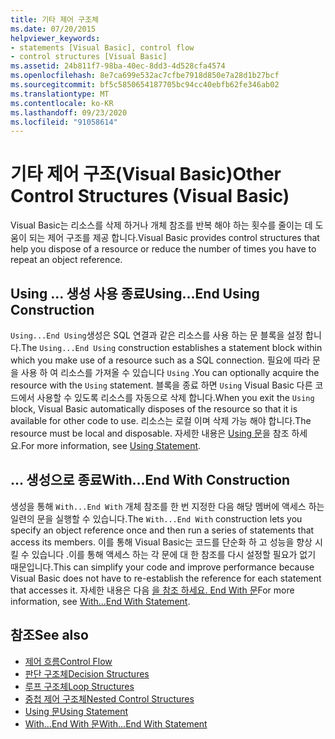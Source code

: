```yaml
---
title: 기타 제어 구조체
ms.date: 07/20/2015
helpviewer_keywords:
- statements [Visual Basic], control flow
- control structures [Visual Basic]
ms.assetid: 24b811f7-98ba-40ec-8dd3-4d528cfa4574
ms.openlocfilehash: 8e7ca699e532ac7cfbe7918d850e7a28d1b27bcf
ms.sourcegitcommit: bf5c5850654187705bc94cc40ebfb62fe346ab02
ms.translationtype: MT
ms.contentlocale: ko-KR
ms.lasthandoff: 09/23/2020
ms.locfileid: "91058614"
---
```

# <a name="other-control-structures-visual-basic"></a><span data-ttu-id="626e4-102">기타 제어 구조(Visual Basic)</span><span class="sxs-lookup"><span data-stu-id="626e4-102">Other Control Structures (Visual Basic)</span></span>

<span data-ttu-id="626e4-103">Visual Basic는 리소스를 삭제 하거나 개체 참조를 반복 해야 하는 횟수를 줄이는 데 도움이 되는 제어 구조를 제공 합니다.</span><span class="sxs-lookup"><span data-stu-id="626e4-103">Visual Basic provides control structures that help you dispose of a resource or reduce the number of times you have to repeat an object reference.</span></span>  
  
## <a name="usingend-using-construction"></a><span data-ttu-id="626e4-104">Using ... 생성 사용 종료</span><span class="sxs-lookup"><span data-stu-id="626e4-104">Using...End Using Construction</span></span>  

 <span data-ttu-id="626e4-105">`Using...End Using`생성은 SQL 연결과 같은 리소스를 사용 하는 문 블록을 설정 합니다.</span><span class="sxs-lookup"><span data-stu-id="626e4-105">The `Using...End Using` construction establishes a statement block within which you make use of a resource such as a SQL connection.</span></span> <span data-ttu-id="626e4-106">필요에 따라 문을 사용 하 여 리소스를 가져올 수 있습니다 `Using` .</span><span class="sxs-lookup"><span data-stu-id="626e4-106">You can optionally acquire the resource with the `Using` statement.</span></span> <span data-ttu-id="626e4-107">블록을 종료 하면 `Using` Visual Basic 다른 코드에서 사용할 수 있도록 리소스를 자동으로 삭제 합니다.</span><span class="sxs-lookup"><span data-stu-id="626e4-107">When you exit the `Using` block, Visual Basic automatically disposes of the resource so that it is available for other code to use.</span></span> <span data-ttu-id="626e4-108">리소스는 로컬 이며 삭제 가능 해야 합니다.</span><span class="sxs-lookup"><span data-stu-id="626e4-108">The resource must be local and disposable.</span></span> <span data-ttu-id="626e4-109">자세한 내용은 [Using 문](../../../language-reference/statements/using-statement.md)을 참조 하세요.</span><span class="sxs-lookup"><span data-stu-id="626e4-109">For more information, see [Using Statement](../../../language-reference/statements/using-statement.md).</span></span>  
  
## <a name="withend-with-construction"></a><span data-ttu-id="626e4-110">... 생성으로 종료</span><span class="sxs-lookup"><span data-stu-id="626e4-110">With...End With Construction</span></span>  

 <span data-ttu-id="626e4-111">생성을 통해 `With...End With` 개체 참조를 한 번 지정한 다음 해당 멤버에 액세스 하는 일련의 문을 실행할 수 있습니다.</span><span class="sxs-lookup"><span data-stu-id="626e4-111">The `With...End With` construction lets you specify an object reference once and then run a series of statements that access its members.</span></span> <span data-ttu-id="626e4-112">이를 통해 Visual Basic는 코드를 단순화 하 고 성능을 향상 시킬 수 있습니다 .이를 통해 액세스 하는 각 문에 대 한 참조를 다시 설정할 필요가 없기 때문입니다.</span><span class="sxs-lookup"><span data-stu-id="626e4-112">This can simplify your code and improve performance because Visual Basic does not have to re-establish the reference for each statement that accesses it.</span></span> <span data-ttu-id="626e4-113">자세한 내용은 다음 [을 참조 하세요. End With 문](../../../language-reference/statements/with-end-with-statement.md)</span><span class="sxs-lookup"><span data-stu-id="626e4-113">For more information, see [With...End With Statement](../../../language-reference/statements/with-end-with-statement.md).</span></span>  
  
## <a name="see-also"></a><span data-ttu-id="626e4-114">참조</span><span class="sxs-lookup"><span data-stu-id="626e4-114">See also</span></span>

- [<span data-ttu-id="626e4-115">제어 흐름</span><span class="sxs-lookup"><span data-stu-id="626e4-115">Control Flow</span></span>](index.md)
- [<span data-ttu-id="626e4-116">판단 구조체</span><span class="sxs-lookup"><span data-stu-id="626e4-116">Decision Structures</span></span>](decision-structures.md)
- [<span data-ttu-id="626e4-117">루프 구조체</span><span class="sxs-lookup"><span data-stu-id="626e4-117">Loop Structures</span></span>](loop-structures.md)
- [<span data-ttu-id="626e4-118">중첩 제어 구조체</span><span class="sxs-lookup"><span data-stu-id="626e4-118">Nested Control Structures</span></span>](nested-control-structures.md)
- [<span data-ttu-id="626e4-119">Using 문</span><span class="sxs-lookup"><span data-stu-id="626e4-119">Using Statement</span></span>](../../../language-reference/statements/using-statement.md)
- [<span data-ttu-id="626e4-120">With...End With 문</span><span class="sxs-lookup"><span data-stu-id="626e4-120">With...End With Statement</span></span>](../../../language-reference/statements/with-end-with-statement.md)
